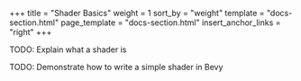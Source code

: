 +++
title = "Shader Basics"
weight = 1
sort_by = "weight"
template = "docs-section.html"
page_template = "docs-section.html"
insert_anchor_links = "right"
+++

TODO: Explain what a shader is

TODO: Demonstrate how to write a simple shader in Bevy
